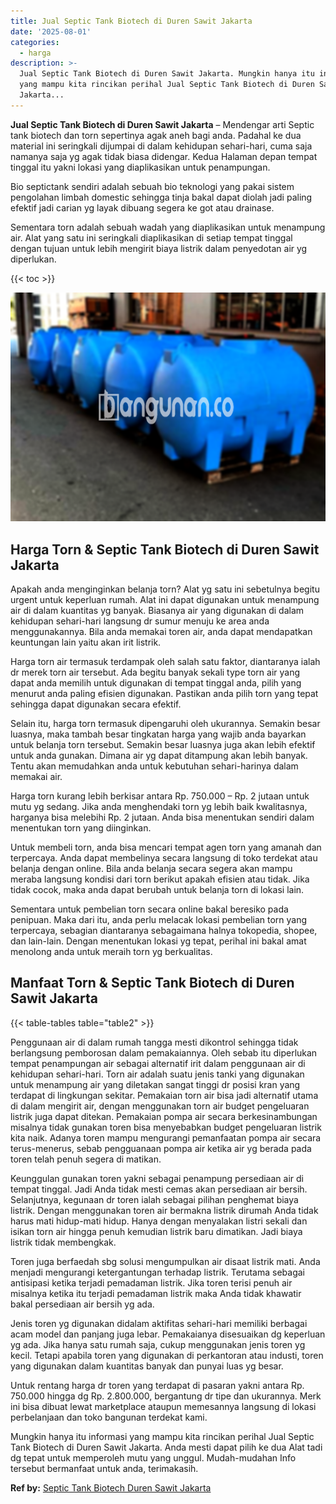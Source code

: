 ```yaml
---
title: Jual Septic Tank Biotech di Duren Sawit Jakarta
date: '2025-08-01'
categories:
  - harga
description: >-
  Jual Septic Tank Biotech di Duren Sawit Jakarta. Mungkin hanya itu informasi
  yang mampu kita rincikan perihal Jual Septic Tank Biotech di Duren Sawit
  Jakarta...
---
```


**Jual Septic Tank Biotech di Duren Sawit Jakarta** – Mendengar arti Septic tank biotech dan torn sepertinya agak aneh bagi anda. Padahal ke dua material ini seringkali dijumpai di dalam kehidupan sehari-hari, cuma saja namanya saja yg agak tidak biasa didengar. Kedua Halaman depan tempat tinggal itu yakni lokasi yang diaplikasikan untuk penampungan.

Bio septictank sendiri adalah sebuah bio teknologi yang pakai sistem pengolahan limbah domestic sehingga tinja bakal dapat diolah jadi paling efektif jadi carian yg layak dibuang segera ke got atau drainase.

Sementara torn adalah sebuah wadah yang diaplikasikan untuk menampung air. Alat yang satu ini seringkali diaplikasikan di setiap tempat tinggal dengan tujuan untuk lebih mengirit biaya listrik dalam penyedotan air yg diperlukan.

{{< toc >}}

![Jual Septic Tank Biotech di Duren Sawit Jakarta](/images/jual-bio-septictank-16.png)

## Harga Torn & Septic Tank Biotech di Duren Sawit Jakarta

Apakah anda menginginkan belanja torn? Alat yg satu ini sebetulnya begitu urgent untuk keperluan rumah. Alat ini dapat digunakan untuk menampung air di dalam kuantitas yg banyak. Biasanya air yang digunakan di dalam kehidupan sehari-hari langsung dr sumur menuju ke area anda menggunakannya. Bila anda memakai toren air, anda dapat mendapatkan keuntungan lain yaitu akan irit listrik.

Harga torn air termasuk terdampak oleh salah satu faktor, diantaranya ialah dr merek torn air tersebut. Ada begitu banyak sekali type torn air yang dapat anda memilih untuk digunakan di tempat tinggal anda, pilih yang menurut anda paling efisien digunakan. Pastikan anda pilih torn yang tepat sehingga dapat digunakan secara efektif.

Selain itu, harga torn termasuk dipengaruhi oleh ukurannya. Semakin besar luasnya, maka tambah besar tingkatan harga yang wajib anda bayarkan untuk belanja torn tersebut. Semakin besar luasnya juga akan lebih efektif untuk anda gunakan. Dimana air yg dapat ditampung akan lebih banyak. Tentu akan memudahkan anda untuk kebutuhan sehari-harinya dalam memakai air.

Harga torn kurang lebih berkisar antara Rp. 750.000 – Rp. 2 jutaan untuk mutu yg sedang. Jika anda menghendaki torn yg lebih baik kwalitasnya, harganya bisa melebihi Rp. 2 jutaan. Anda bisa menentukan sendiri dalam menentukan torn yang diinginkan.

Untuk membeli torn, anda bisa mencari tempat agen torn yang amanah dan terpercaya. Anda dapat membelinya secara langsung di toko terdekat atau belanja dengan online. Bila anda belanja secara segera akan mampu meraba langsung kondisi dari torn berikut apakah efisien atau tidak. Jika tidak cocok, maka anda dapat berubah untuk belanja torn di lokasi lain.

Sementara untuk pembelian torn secara online bakal beresiko pada penipuan. Maka dari itu, anda perlu melacak lokasi pembelian torn yang terpercaya, sebagian diantaranya sebagaimana halnya tokopedia, shopee, dan lain-lain. Dengan menentukan lokasi yg tepat, perihal ini bakal amat menolong anda untuk meraih torn yg berkualitas.

## Manfaat Torn & Septic Tank Biotech di Duren Sawit Jakarta

{{< table-tables table="table2" >}}

Penggunaan air di dalam rumah tangga mesti dikontrol sehingga tidak berlangsung pemborosan dalam pemakaiannya. Oleh sebab itu diperlukan tempat penampungan air sebagai alternatif irit dalam penggunaan air di kehidupan sehari-hari. Torn air adalah suatu jenis tanki yang digunakan untuk menampung air yang diletakan sangat tinggi dr posisi kran yang terdapat di lingkungan sekitar. Pemakaian torn air bisa jadi alternatif utama di dalam mengirit air, dengan menggunakan torn air budget pengeluaran listrik juga dapat ditekan. Pemakaian pompa air secara berkesinambungan misalnya tidak gunakan toren bisa menyebabkan budget pengeluaran listrik kita naik. Adanya toren mampu mengurangi pemanfaatan pompa air secara terus-menerus, sebab pengguanaan pompa air ketika air yg berada pada toren telah penuh segera di matikan.

Keunggulan gunakan toren yakni sebagai penampung persediaan air di tempat tinggal. Jadi Anda tidak mesti cemas akan persediaan air bersih. Selanjutnya, kegunaan dr toren ialah sebagai pilihan penghemat biaya listrik. Dengan menggunakan toren air bermakna listrik dirumah Anda tidak harus mati hidup-mati hidup. Hanya dengan menyalakan listri sekali dan isikan torn air hingga penuh kemudian listrik baru dimatikan. Jadi biaya listrik tidak membengkak.

Toren juga berfaedah sbg solusi mengumpulkan air disaat listrik mati. Anda menjadi mengurangi ketergantungan terhadap listrik. Terutama sebagai antisipasi ketika terjadi pemadaman listrik. Jika toren terisi penuh air misalnya ketika itu terjadi pemadaman listrik maka Anda tidak khawatir bakal persediaan air bersih yg ada.

Jenis toren yg digunakan didalam aktifitas sehari-hari memiliki berbagai acam model dan panjang juga lebar. Pemakaianya disesuaikan dg keperluan yg ada. Jika hanya satu rumah saja, cukup menggunakan jenis toren yg kecil. Tetapi apabila toren yang digunakan di perkantoran atau industi, toren yang digunakan dalam kuantitas banyak dan punyai luas yg besar.

Untuk rentang harga dr toren yang terdapat di pasaran yakni antara Rp. 750.000 hingga dg Rp. 2.800.000, bergantung dr tipe dan ukurannya. Merk ini bisa dibuat lewat marketplace ataupun memesannya langsung di lokasi perbelanjaan dan toko bangunan terdekat kami.

Mungkin hanya itu informasi yang mampu kita rincikan perihal Jual Septic Tank Biotech di Duren Sawit Jakarta. Anda mesti dapat pilih ke dua Alat tadi dg tepat untuk memperoleh mutu yang unggul. Mudah-mudahan Info tersebut bermanfaat untuk anda, terimakasih.

**Ref by:** [Septic Tank Biotech Duren Sawit Jakarta](https://id.wikipedia.org/wiki/Septic)
